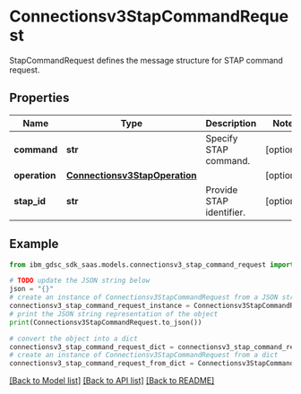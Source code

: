 # Connectionsv3StapCommandRequest

StapCommandRequest defines the message structure for STAP command request.

## Properties

Name | Type | Description | Notes
------------ | ------------- | ------------- | -------------
**command** | **str** | Specify STAP command. | [optional] 
**operation** | [**Connectionsv3StapOperation**](Connectionsv3StapOperation.md) |  | [optional] 
**stap_id** | **str** | Provide STAP identifier. | [optional] 

## Example

```python
from ibm_gdsc_sdk_saas.models.connectionsv3_stap_command_request import Connectionsv3StapCommandRequest

# TODO update the JSON string below
json = "{}"
# create an instance of Connectionsv3StapCommandRequest from a JSON string
connectionsv3_stap_command_request_instance = Connectionsv3StapCommandRequest.from_json(json)
# print the JSON string representation of the object
print(Connectionsv3StapCommandRequest.to_json())

# convert the object into a dict
connectionsv3_stap_command_request_dict = connectionsv3_stap_command_request_instance.to_dict()
# create an instance of Connectionsv3StapCommandRequest from a dict
connectionsv3_stap_command_request_from_dict = Connectionsv3StapCommandRequest.from_dict(connectionsv3_stap_command_request_dict)
```
[[Back to Model list]](../README.md#documentation-for-models) [[Back to API list]](../README.md#documentation-for-api-endpoints) [[Back to README]](../README.md)


